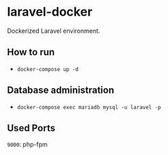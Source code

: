 # laravel-docker
Dockerized Laravel environment.

## How to run
- `docker-compose up -d`

## Database administration
- `docker-compose exec mariadb mysql -u laravel -p`

## Used Ports
`9000`: php-fpm